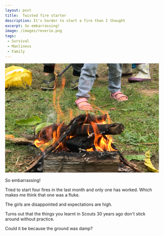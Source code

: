 ```yaml
---
layout: post
title:  Twisted fire starter
description: It's harder to start a fire than I thought
excerpt: So embarrassing!
image: /images/reverie.png
tags:
 - Survival
 - Manliness
 - Family
---
```


![Burning timber, happy family](/images/the-roof-is-on-fire.jpg)

So embarrassing!

Tried to start four fires in the last month and only one has worked. Which makes me think that one was a fluke.

The girls are disappointed and expectations are high.

Turns out that the things you learnt in Scouts 30 years ago don't stick around without practice.

Could it be because the ground was damp?
